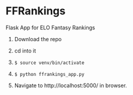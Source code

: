 # FFRankings
Flask App for ELO Fantasy Rankings


1. Download the repo

2. cd into it

3. `$ source venv/bin/activate`

4. `$ python ffrankings_app.py`

5. Navigate to http://localhost:5000/ in browser.
